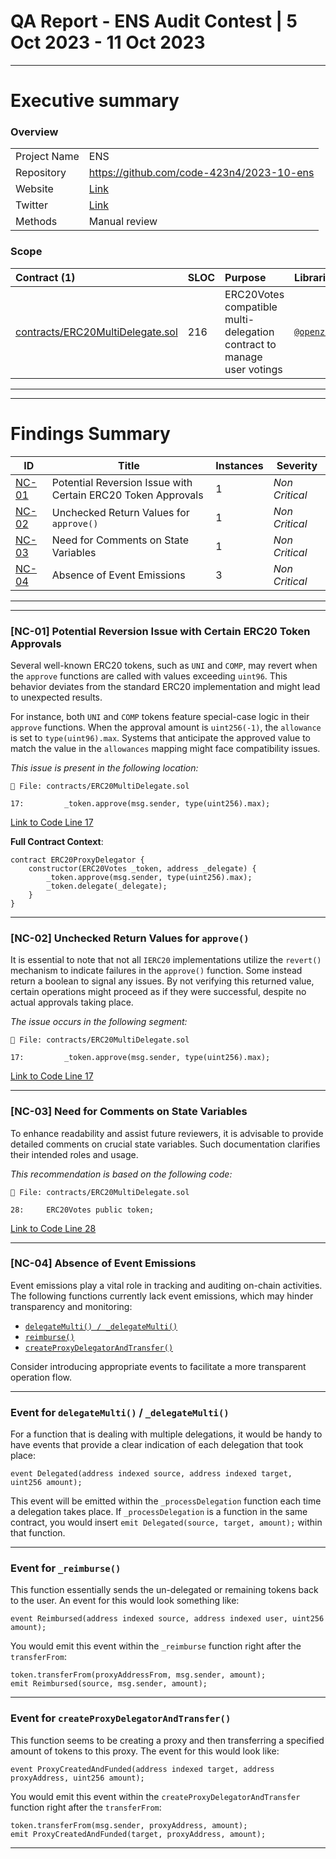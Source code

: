 # QA Report - ENS Audit Contest | 5 Oct 2023 - 11 Oct 2023

---

# Executive summary

### Overview

|              |                                           |
| :----------- | :---------------------------------------- |
| Project Name | ENS                                       |
| Repository   | https://github.com/code-423n4/2023-10-ens |
| Website      | [Link](https://ens.domains/)              |
| Twitter      | [Link](https://twitter.com/ensdomains)    |
| Methods      | Manual review                             |

### Scope

| Contract (1)                                                                                                             | SLOC | Purpose                                                                | Libraries used                                           |
| :----------------------------------------------------------------------------------------------------------------------- | :--- | :--------------------------------------------------------------------- | :------------------------------------------------------- |
| [contracts/ERC20MultiDelegate.sol](https://github.com/code-423n4/2023-10-ens/blob/main/contracts/ERC20MultiDelegate.sol) | 216  | ERC20Votes compatible multi-delegation contract to manage user votings | [`@openzeppelin/*`](https://openzeppelin.com/contracts/) |

---

---

# Findings Summary

| ID              | Title                                                                                                                                      | Instances | Severity                  |
| --------------- | ------------------------------------------------------------------------------------------------------------------------------------------ | --------- | ------------------------- |
| [NC-01](#NC-01) | Potential Reversion Issue with Certain ERC20 Token Approvals                                                                               | 1         | _Non Critical_            |
| [NC-02](#NC-02) | Unchecked Return Values for `approve()`                                                                                                    | 1         | _Non Critical_            |
| [NC-03](#NC-03) | Need for Comments on State Variables                                                                                                       | 1         | _Non Critical_            |
| [NC-04](#NC-04) | Absence of Event Emissions                                                                                                                 | 3         | _Non Critical_            |


---

---

### <a name="NC-01"></a>[NC-01] Potential Reversion Issue with Certain ERC20 Token Approvals

Several well-known ERC20 tokens, such as `UNI` and `COMP`, may revert when the `approve` functions are called with values exceeding `uint96`. This behavior deviates from the standard ERC20 implementation and might lead to unexpected results.

For instance, both `UNI` and `COMP` tokens feature special-case logic in their `approve` functions. When the approval amount is `uint256(-1)`, the `allowance` is set to `type(uint96).max`. Systems that anticipate the approved value to match the value in the `allowances` mapping might face compatibility issues.

<i>This issue is present in the following location:</i>

```solidity
📁 File: contracts/ERC20MultiDelegate.sol

17:         _token.approve(msg.sender, type(uint256).max);
```

[Link to Code Line 17](https://github.com/code-423n4/2023-10-ens/blob/main/contracts/ERC20MultiDelegate.sol/#L17)

**Full Contract Context**:

```solidity
contract ERC20ProxyDelegator {
    constructor(ERC20Votes _token, address _delegate) {
        _token.approve(msg.sender, type(uint256).max);
        _token.delegate(_delegate);
    }
}
```

---

### <a name="NC-02"></a>[NC-02] Unchecked Return Values for `approve()`

It is essential to note that not all `IERC20` implementations utilize the `revert()` mechanism to indicate failures in the `approve()` function. Some instead return a boolean to signal any issues. By not verifying this returned value, certain operations might proceed as if they were successful, despite no actual approvals taking place.

<i>The issue occurs in the following segment:</i>

```solidity
📁 File: contracts/ERC20MultiDelegate.sol

17:         _token.approve(msg.sender, type(uint256).max);
```

[Link to Code Line 17](https://github.com/code-423n4/2023-10-ens/blob/main/contracts/ERC20MultiDelegate.sol/#L17-L17)

---

### <a name="NC-03"></a>[NC-03] Need for Comments on State Variables

To enhance readability and assist future reviewers, it is advisable to provide detailed comments on crucial state variables. Such documentation clarifies their intended roles and usage.

<i>This recommendation is based on the following code:</i>

```solidity
📁 File: contracts/ERC20MultiDelegate.sol

28:     ERC20Votes public token;
```

[Link to Code Line 28](https://github.com/code-423n4/2023-10-ens/blob/main/contracts/ERC20MultiDelegate.sol/#L28-L28)

---

### <a name="NC-04"></a>[NC-04] Absence of Event Emissions

Event emissions play a vital role in tracking and auditing on-chain activities. The following functions currently lack event emissions, which may hinder transparency and monitoring:

- [`delegateMulti() / _delegateMulti()`](https://github.com/code-423n4/2023-10-ens/blob/main/contracts/ERC20MultiDelegate.sol#L65-L116)
- [`reimburse()`](https://github.com/code-423n4/2023-10-ens/blob/main/contracts/ERC20MultiDelegate.sol#L144-L149)
- [`createProxyDelegatorAndTransfer()`](https://github.com/code-423n4/2023-10-ens/blob/main/contracts/ERC20MultiDelegate.sol#L155-L161)

Consider introducing appropriate events to facilitate a more transparent operation flow.

---

### Event for `delegateMulti()` / `_delegateMulti()`

For a function that is dealing with multiple delegations, it would be handy to have events that provide a clear indication of each delegation that took place:

```solidity
event Delegated(address indexed source, address indexed target, uint256 amount);
```

This event will be emitted within the `_processDelegation` function each time a delegation takes place. If `_processDelegation` is a function in the same contract, you would insert `emit Delegated(source, target, amount);` within that function.

---

### Event for `_reimburse()`

This function essentially sends the un-delegated or remaining tokens back to the user. An event for this would look something like:

```solidity
event Reimbursed(address indexed source, address indexed user, uint256 amount);
```

You would emit this event within the `_reimburse` function right after the `transferFrom`:

```solidity
token.transferFrom(proxyAddressFrom, msg.sender, amount);
emit Reimbursed(source, msg.sender, amount);
```

---

### Event for `createProxyDelegatorAndTransfer()`

This function seems to be creating a proxy and then transferring a specified amount of tokens to this proxy. The event for this would look like:

```solidity
event ProxyCreatedAndFunded(address indexed target, address proxyAddress, uint256 amount);
```

You would emit this event within the `createProxyDelegatorAndTransfer` function right after the `transferFrom`:

```solidity
token.transferFrom(msg.sender, proxyAddress, amount);
emit ProxyCreatedAndFunded(target, proxyAddress, amount);
```

---